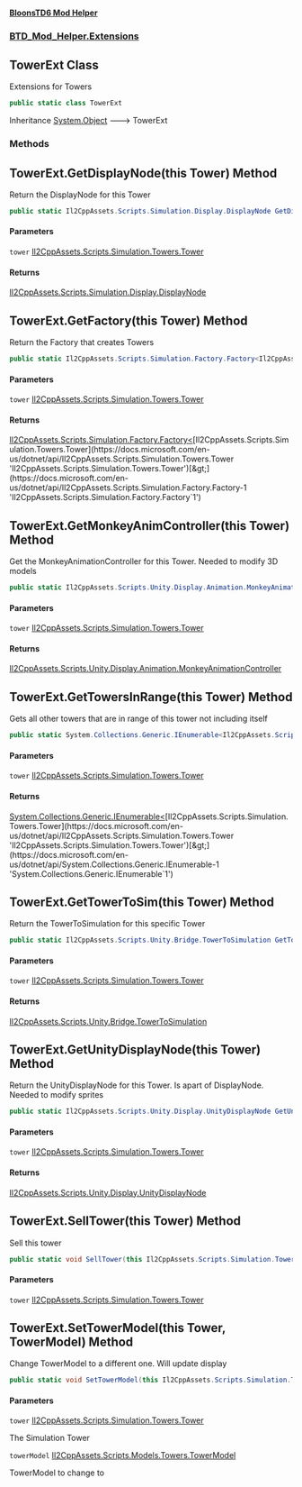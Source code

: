 #### [BloonsTD6 Mod Helper](README.md 'README')
### [BTD_Mod_Helper.Extensions](README.md#BTD_Mod_Helper.Extensions 'BTD_Mod_Helper.Extensions')

## TowerExt Class

Extensions for Towers

```csharp
public static class TowerExt
```

Inheritance [System.Object](https://docs.microsoft.com/en-us/dotnet/api/System.Object 'System.Object') &#129106; TowerExt
### Methods

<a name='BTD_Mod_Helper.Extensions.TowerExt.GetDisplayNode(thisIl2CppAssets.Scripts.Simulation.Towers.Tower)'></a>

## TowerExt.GetDisplayNode(this Tower) Method

Return the DisplayNode for this Tower

```csharp
public static Il2CppAssets.Scripts.Simulation.Display.DisplayNode GetDisplayNode(this Il2CppAssets.Scripts.Simulation.Towers.Tower tower);
```
#### Parameters

<a name='BTD_Mod_Helper.Extensions.TowerExt.GetDisplayNode(thisIl2CppAssets.Scripts.Simulation.Towers.Tower).tower'></a>

`tower` [Il2CppAssets.Scripts.Simulation.Towers.Tower](https://docs.microsoft.com/en-us/dotnet/api/Il2CppAssets.Scripts.Simulation.Towers.Tower 'Il2CppAssets.Scripts.Simulation.Towers.Tower')

#### Returns
[Il2CppAssets.Scripts.Simulation.Display.DisplayNode](https://docs.microsoft.com/en-us/dotnet/api/Il2CppAssets.Scripts.Simulation.Display.DisplayNode 'Il2CppAssets.Scripts.Simulation.Display.DisplayNode')

<a name='BTD_Mod_Helper.Extensions.TowerExt.GetFactory(thisIl2CppAssets.Scripts.Simulation.Towers.Tower)'></a>

## TowerExt.GetFactory(this Tower) Method

Return the Factory that creates Towers

```csharp
public static Il2CppAssets.Scripts.Simulation.Factory.Factory<Il2CppAssets.Scripts.Simulation.Towers.Tower> GetFactory(this Il2CppAssets.Scripts.Simulation.Towers.Tower tower);
```
#### Parameters

<a name='BTD_Mod_Helper.Extensions.TowerExt.GetFactory(thisIl2CppAssets.Scripts.Simulation.Towers.Tower).tower'></a>

`tower` [Il2CppAssets.Scripts.Simulation.Towers.Tower](https://docs.microsoft.com/en-us/dotnet/api/Il2CppAssets.Scripts.Simulation.Towers.Tower 'Il2CppAssets.Scripts.Simulation.Towers.Tower')

#### Returns
[Il2CppAssets.Scripts.Simulation.Factory.Factory&lt;](https://docs.microsoft.com/en-us/dotnet/api/Il2CppAssets.Scripts.Simulation.Factory.Factory-1 'Il2CppAssets.Scripts.Simulation.Factory.Factory`1')[Il2CppAssets.Scripts.Simulation.Towers.Tower](https://docs.microsoft.com/en-us/dotnet/api/Il2CppAssets.Scripts.Simulation.Towers.Tower 'Il2CppAssets.Scripts.Simulation.Towers.Tower')[&gt;](https://docs.microsoft.com/en-us/dotnet/api/Il2CppAssets.Scripts.Simulation.Factory.Factory-1 'Il2CppAssets.Scripts.Simulation.Factory.Factory`1')

<a name='BTD_Mod_Helper.Extensions.TowerExt.GetMonkeyAnimController(thisIl2CppAssets.Scripts.Simulation.Towers.Tower)'></a>

## TowerExt.GetMonkeyAnimController(this Tower) Method

Get the MonkeyAnimationController for this Tower. Needed to modify 3D models

```csharp
public static Il2CppAssets.Scripts.Unity.Display.Animation.MonkeyAnimationController GetMonkeyAnimController(this Il2CppAssets.Scripts.Simulation.Towers.Tower tower);
```
#### Parameters

<a name='BTD_Mod_Helper.Extensions.TowerExt.GetMonkeyAnimController(thisIl2CppAssets.Scripts.Simulation.Towers.Tower).tower'></a>

`tower` [Il2CppAssets.Scripts.Simulation.Towers.Tower](https://docs.microsoft.com/en-us/dotnet/api/Il2CppAssets.Scripts.Simulation.Towers.Tower 'Il2CppAssets.Scripts.Simulation.Towers.Tower')

#### Returns
[Il2CppAssets.Scripts.Unity.Display.Animation.MonkeyAnimationController](https://docs.microsoft.com/en-us/dotnet/api/Il2CppAssets.Scripts.Unity.Display.Animation.MonkeyAnimationController 'Il2CppAssets.Scripts.Unity.Display.Animation.MonkeyAnimationController')

<a name='BTD_Mod_Helper.Extensions.TowerExt.GetTowersInRange(thisIl2CppAssets.Scripts.Simulation.Towers.Tower)'></a>

## TowerExt.GetTowersInRange(this Tower) Method

Gets all other towers that are in range of this tower not including itself

```csharp
public static System.Collections.Generic.IEnumerable<Il2CppAssets.Scripts.Simulation.Towers.Tower> GetTowersInRange(this Il2CppAssets.Scripts.Simulation.Towers.Tower tower);
```
#### Parameters

<a name='BTD_Mod_Helper.Extensions.TowerExt.GetTowersInRange(thisIl2CppAssets.Scripts.Simulation.Towers.Tower).tower'></a>

`tower` [Il2CppAssets.Scripts.Simulation.Towers.Tower](https://docs.microsoft.com/en-us/dotnet/api/Il2CppAssets.Scripts.Simulation.Towers.Tower 'Il2CppAssets.Scripts.Simulation.Towers.Tower')

#### Returns
[System.Collections.Generic.IEnumerable&lt;](https://docs.microsoft.com/en-us/dotnet/api/System.Collections.Generic.IEnumerable-1 'System.Collections.Generic.IEnumerable`1')[Il2CppAssets.Scripts.Simulation.Towers.Tower](https://docs.microsoft.com/en-us/dotnet/api/Il2CppAssets.Scripts.Simulation.Towers.Tower 'Il2CppAssets.Scripts.Simulation.Towers.Tower')[&gt;](https://docs.microsoft.com/en-us/dotnet/api/System.Collections.Generic.IEnumerable-1 'System.Collections.Generic.IEnumerable`1')

<a name='BTD_Mod_Helper.Extensions.TowerExt.GetTowerToSim(thisIl2CppAssets.Scripts.Simulation.Towers.Tower)'></a>

## TowerExt.GetTowerToSim(this Tower) Method

Return the TowerToSimulation for this specific Tower

```csharp
public static Il2CppAssets.Scripts.Unity.Bridge.TowerToSimulation GetTowerToSim(this Il2CppAssets.Scripts.Simulation.Towers.Tower tower);
```
#### Parameters

<a name='BTD_Mod_Helper.Extensions.TowerExt.GetTowerToSim(thisIl2CppAssets.Scripts.Simulation.Towers.Tower).tower'></a>

`tower` [Il2CppAssets.Scripts.Simulation.Towers.Tower](https://docs.microsoft.com/en-us/dotnet/api/Il2CppAssets.Scripts.Simulation.Towers.Tower 'Il2CppAssets.Scripts.Simulation.Towers.Tower')

#### Returns
[Il2CppAssets.Scripts.Unity.Bridge.TowerToSimulation](https://docs.microsoft.com/en-us/dotnet/api/Il2CppAssets.Scripts.Unity.Bridge.TowerToSimulation 'Il2CppAssets.Scripts.Unity.Bridge.TowerToSimulation')

<a name='BTD_Mod_Helper.Extensions.TowerExt.GetUnityDisplayNode(thisIl2CppAssets.Scripts.Simulation.Towers.Tower)'></a>

## TowerExt.GetUnityDisplayNode(this Tower) Method

Return the UnityDisplayNode for this Tower. Is apart of DisplayNode. Needed to modify sprites

```csharp
public static Il2CppAssets.Scripts.Unity.Display.UnityDisplayNode GetUnityDisplayNode(this Il2CppAssets.Scripts.Simulation.Towers.Tower tower);
```
#### Parameters

<a name='BTD_Mod_Helper.Extensions.TowerExt.GetUnityDisplayNode(thisIl2CppAssets.Scripts.Simulation.Towers.Tower).tower'></a>

`tower` [Il2CppAssets.Scripts.Simulation.Towers.Tower](https://docs.microsoft.com/en-us/dotnet/api/Il2CppAssets.Scripts.Simulation.Towers.Tower 'Il2CppAssets.Scripts.Simulation.Towers.Tower')

#### Returns
[Il2CppAssets.Scripts.Unity.Display.UnityDisplayNode](https://docs.microsoft.com/en-us/dotnet/api/Il2CppAssets.Scripts.Unity.Display.UnityDisplayNode 'Il2CppAssets.Scripts.Unity.Display.UnityDisplayNode')

<a name='BTD_Mod_Helper.Extensions.TowerExt.SellTower(thisIl2CppAssets.Scripts.Simulation.Towers.Tower)'></a>

## TowerExt.SellTower(this Tower) Method

Sell this tower

```csharp
public static void SellTower(this Il2CppAssets.Scripts.Simulation.Towers.Tower tower);
```
#### Parameters

<a name='BTD_Mod_Helper.Extensions.TowerExt.SellTower(thisIl2CppAssets.Scripts.Simulation.Towers.Tower).tower'></a>

`tower` [Il2CppAssets.Scripts.Simulation.Towers.Tower](https://docs.microsoft.com/en-us/dotnet/api/Il2CppAssets.Scripts.Simulation.Towers.Tower 'Il2CppAssets.Scripts.Simulation.Towers.Tower')

<a name='BTD_Mod_Helper.Extensions.TowerExt.SetTowerModel(thisIl2CppAssets.Scripts.Simulation.Towers.Tower,Il2CppAssets.Scripts.Models.Towers.TowerModel)'></a>

## TowerExt.SetTowerModel(this Tower, TowerModel) Method

Change TowerModel to a different one. Will update display

```csharp
public static void SetTowerModel(this Il2CppAssets.Scripts.Simulation.Towers.Tower tower, Il2CppAssets.Scripts.Models.Towers.TowerModel towerModel);
```
#### Parameters

<a name='BTD_Mod_Helper.Extensions.TowerExt.SetTowerModel(thisIl2CppAssets.Scripts.Simulation.Towers.Tower,Il2CppAssets.Scripts.Models.Towers.TowerModel).tower'></a>

`tower` [Il2CppAssets.Scripts.Simulation.Towers.Tower](https://docs.microsoft.com/en-us/dotnet/api/Il2CppAssets.Scripts.Simulation.Towers.Tower 'Il2CppAssets.Scripts.Simulation.Towers.Tower')

The Simulation Tower

<a name='BTD_Mod_Helper.Extensions.TowerExt.SetTowerModel(thisIl2CppAssets.Scripts.Simulation.Towers.Tower,Il2CppAssets.Scripts.Models.Towers.TowerModel).towerModel'></a>

`towerModel` [Il2CppAssets.Scripts.Models.Towers.TowerModel](https://docs.microsoft.com/en-us/dotnet/api/Il2CppAssets.Scripts.Models.Towers.TowerModel 'Il2CppAssets.Scripts.Models.Towers.TowerModel')

TowerModel to change to